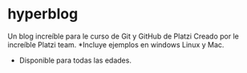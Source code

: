 # hyperblog
Un blog increíble para le curso de Git y GitHub de Platzi
Creado por le increíble Platzi team.
*Incluye ejemplos en windows Linux y Mac.
* Disponible para todas las edades.